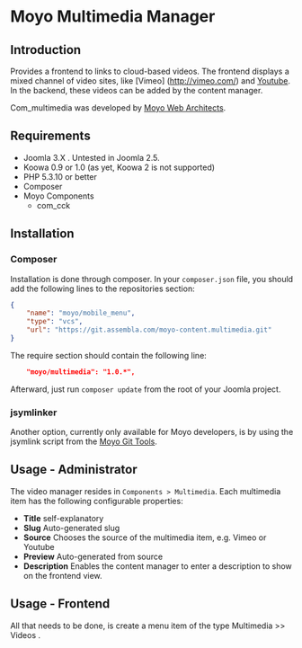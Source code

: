 # Moyo Multimedia Manager

## Introduction

Provides a frontend to links to cloud-based videos. The frontend displays a mixed channel of video sites, like [Vimeo]
(http://vimeo.com/) and [Youtube](http://youtube.com). In the backend, these videos can be added by the content manager.

Com_multimedia was developed by [Moyo Web Architects](http://www.moyoweb.nl).

## Requirements

* Joomla 3.X . Untested in Joomla 2.5.
* Koowa 0.9 or 1.0 (as yet, Koowa 2 is not supported)
* PHP 5.3.10 or better
* Composer
* Moyo Components
    * com_cck

## Installation

### Composer

Installation is done through composer. In your `composer.json` file, you should add the following lines to the repositories
section:

```json
{
    "name": "moyo/mobile_menu",
    "type": "vcs",
    "url": "https://git.assembla.com/moyo-content.multimedia.git"
}
```

The require section should contain the following line:

```json
    "moyo/multimedia": "1.0.*",
```

Afterward, just run `composer update` from the root of your Joomla project.

### jsymlinker

Another option, currently only available for Moyo developers, is by using the jsymlink script from the [Moyo Git
Tools](https://github.com/derjoachim/moyo-git-tools).

## Usage - Administrator

The video manager resides in `Components > Multimedia`. Each multimedia item has the following configurable properties:

* **Title** self-explanatory
* **Slug** Auto-generated slug
* **Source** Chooses the source of the multimedia item, e.g. Vimeo or Youtube
* **Preview** Auto-generated from source
* **Description** Enables the content manager to enter a description to show on the frontend view.

## Usage - Frontend

All that needs to be done, is create a menu item of the type Multimedia >> Videos .
